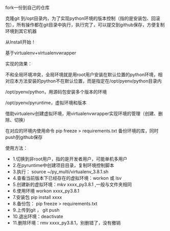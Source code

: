 fork一份到自己的仓库

克隆git 到/opt目录内，为了实现python环境的版本控制（指的是安装包、回滚包），所有操作都在git目录中执行，执行完了，可以提交到github保存，方便复制环境到其它机器

从Install开始！

基于virtualenv+virtualenvwrapper


实现的效果：

不和全局环境冲突，全局环境就是用root用户安装在默认位置的python环境，相对应本方法安装的python不在默认位置，而是指定在/opt/pyenv/python目录内

/opt/pyenv/python，用源码包安装多个版本的环境

/opt/pyenv/pyruntime，虚拟环境和版本

借助virtualenv创建虚拟环境，用virtualenvwrapper实现环境的管理（创建、删除、切换）

在对应的环境内使用命令 pip freeze > requirements.txt  备份环境的库，同时push到github保存
  
  
  
  
使用方法：
-  1.切换到非root用户，指的是开发者用户，可能单机多用户
-  2.在pyruntime中创建项目目录，复制环境控制脚本
-  3.执行： source ~/py_multi/virtualenv_3.8.1.sh
-  4.查看当前版本下已经存在的虚拟环境：workon  或  lsv
-  5.创建新的虚拟环境：mkv xxxx_py3.8.1   ,一般与文件夹相同
-  6.使用环境 workon xxxx_py3.8.1
-  7.安装包 pip install xxxx  
-  8.备份包： pip freeze > requirements.txt
-  9.上传到git ， git push
-  10.退出环境：deactivate
-  11.删除环境：rmv xxxx_py3.8.1，别删错了，没有撤销
